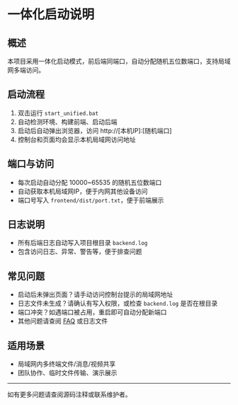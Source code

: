 # 一体化启动说明

## 概述
本项目采用一体化启动模式，前后端同端口，自动分配随机五位数端口，支持局域网多端访问。

## 启动流程
1. 双击运行 `start_unified.bat`
2. 自动检测环境、构建前端、启动后端
3. 启动后自动弹出浏览器，访问 http://[本机IP]:[随机端口]
4. 控制台和页面均会显示本机局域网访问地址

## 端口与访问
- 每次启动自动分配 10000~65535 的随机五位数端口
- 自动获取本机局域网IP，便于内网其他设备访问
- 端口号写入 `frontend/dist/port.txt`，便于前端展示

## 日志说明
- 所有后端日志自动写入项目根目录 `backend.log`
- 包含访问日志、异常、警告等，便于排查问题

## 常见问题
- 启动后未弹出页面？请手动访问控制台提示的局域网地址
- 日志文件未生成？请确认有写入权限，或检查 `backend.log` 是否在根目录
- 端口冲突？如遇端口被占用，重启即可自动分配新端口
- 其他问题请查阅 [FAQ](FAQ.md) 或日志文件

## 适用场景
- 局域网内多终端文件/消息/视频共享
- 团队协作、临时文件传输、演示展示

---
如有更多问题请查阅源码注释或联系维护者。 
